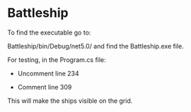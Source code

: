 # Battleship



To find the executable go to:

Battleship/bin/Debug/net5.0/ and find the Battleship.exe file.



For testing, in the Program.cs file:

- Uncomment line 234

- Comment line 309 

This will make the ships visible on the grid.

